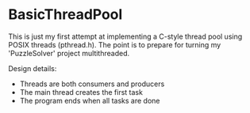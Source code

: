 # BasicThreadPool
This is just my first attempt at implementing a C-style thread pool using POSIX threads (pthread.h). 
The point is to prepare for turning my 'PuzzleSolver' project multithreaded.

Design details:  
- Threads are both consumers and producers
- The main thread creates the first task
- The program ends when all tasks are done
